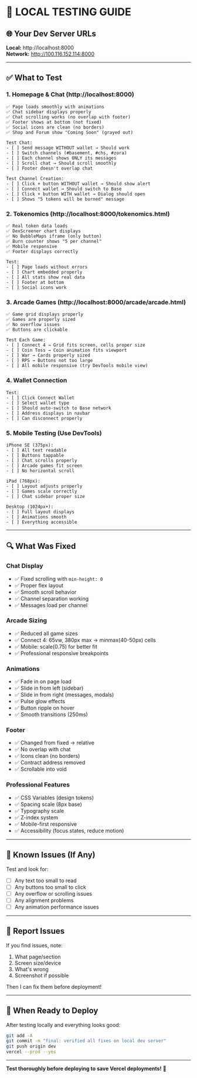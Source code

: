 # 🧪 LOCAL TESTING GUIDE

## 🌐 Your Dev Server URLs

**Local:** http://localhost:8000  
**Network:** http://100.116.152.114:8000

---

## ✅ What to Test

### 1. **Homepage & Chat** (http://localhost:8000)
```
✅ Page loads smoothly with animations
✅ Chat sidebar displays properly
✅ Chat scrolling works (no overlap with footer)
✅ Footer shows at bottom (not fixed)
✅ Social icons are clean (no borders)
✅ Shop and Forum show "Coming Soon" (grayed out)

Test Chat:
- [ ] Send message WITHOUT wallet → Should work
- [ ] Switch channels (#basement, #chs, #zora)
- [ ] Each channel shows ONLY its messages
- [ ] Scroll chat → Should scroll smoothly
- [ ] Footer doesn't overlap chat

Test Channel Creation:
- [ ] Click + button WITHOUT wallet → Should show alert
- [ ] Connect wallet → Should switch to Base
- [ ] Click + button WITH wallet → Dialog should open
- [ ] Shows "5 tokens will be burned" message
```

### 2. **Tokenomics** (http://localhost:8000/tokenomics.html)
```
✅ Real token data loads
✅ DexScreener chart displays
✅ No BubbleMaps iframe (only button)
✅ Burn counter shows "5 per channel"
✅ Mobile responsive
✅ Footer displays correctly

Test:
- [ ] Page loads without errors
- [ ] Chart embedded properly
- [ ] All stats show real data
- [ ] Footer at bottom
- [ ] Social icons work
```

### 3. **Arcade Games** (http://localhost:8000/arcade/arcade.html)
```
✅ Game grid displays properly
✅ Games are properly sized
✅ No overflow issues
✅ Buttons are clickable

Test Each Game:
- [ ] Connect 4 → Grid fits screen, cells proper size
- [ ] Coin Toss → Coin animation fits viewport
- [ ] War → Cards properly sized
- [ ] RPS → Buttons not too large
- [ ] All mobile responsive (try DevTools mobile view)
```

### 4. **Wallet Connection**
```
Test:
- [ ] Click Connect Wallet
- [ ] Select wallet type
- [ ] Should auto-switch to Base network
- [ ] Address displays in navbar
- [ ] Can disconnect properly
```

### 5. **Mobile Testing** (Use DevTools)
```
iPhone SE (375px):
- [ ] All text readable
- [ ] Buttons tappable
- [ ] Chat scrolls properly
- [ ] Arcade games fit screen
- [ ] No horizontal scroll

iPad (768px):
- [ ] Layout adjusts properly
- [ ] Games scale correctly
- [ ] Chat sidebar proper size

Desktop (1024px+):
- [ ] Full layout displays
- [ ] Animations smooth
- [ ] Everything accessible
```

---

## 🔍 What Was Fixed

### Chat Display
- ✅ Fixed scrolling with `min-height: 0`
- ✅ Proper flex layout
- ✅ Smooth scroll behavior
- ✅ Channel separation working
- ✅ Messages load per channel

### Arcade Sizing
- ✅ Reduced all game sizes
- ✅ Connect 4: 65vw, 380px max → minmax(40-50px) cells
- ✅ Mobile: scale(0.75) for better fit
- ✅ Professional responsive breakpoints

### Animations
- ✅ Fade in on page load
- ✅ Slide in from left (sidebar)
- ✅ Slide in from right (messages, modals)
- ✅ Pulse glow effects
- ✅ Button ripple on hover
- ✅ Smooth transitions (250ms)

### Footer
- ✅ Changed from fixed → relative
- ✅ No overlap with chat
- ✅ Icons clean (no borders)
- ✅ Contract address removed
- ✅ Scrollable into void

### Professional Features
- ✅ CSS Variables (design tokens)
- ✅ Spacing scale (8px base)
- ✅ Typography scale
- ✅ Z-index system
- ✅ Mobile-first responsive
- ✅ Accessibility (focus states, reduce motion)

---

## 🐛 Known Issues (If Any)

Test and look for:
- [ ] Any text too small to read
- [ ] Any buttons too small to click
- [ ] Any overflow or scrolling issues
- [ ] Any alignment problems
- [ ] Any animation performance issues

---

## 📝 Report Issues

If you find issues, note:
1. What page/section
2. Screen size/device
3. What's wrong
4. Screenshot if possible

Then I can fix them before deployment!

---

## 🚀 When Ready to Deploy

After testing locally and everything looks good:

```bash
git add -A
git commit -m "final: verified all fixes on local dev server"
git push origin dev
vercel --prod --yes
```

---

**Test thoroughly before deploying to save Vercel deployments!** 🎯


